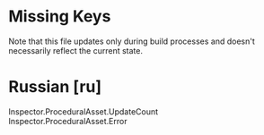 # Missing Keys
Note that this file updates only during build processes and doesn't necessarily reflect the current state.

# Russian [ru]
Inspector.ProceduralAsset.UpdateCount  
Inspector.ProceduralAsset.Error  


